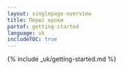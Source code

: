 ```yaml
---
layout: singlepage-overview
title: Перші кроки
partof: getting-started
language: uk
includeTOC: true
---
```


{% include _uk/getting-started.md %}
